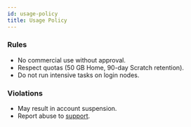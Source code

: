 ```yaml
---
id: usage-policy
title: Usage Policy
---
```


### Rules
- No commercial use without approval.
- Respect quotas (50 GB Home, 90-day Scratch retention).
- Do not run intensive tasks on login nodes.

### Violations
- May result in account suspension.
- Report abuse to [support](#).